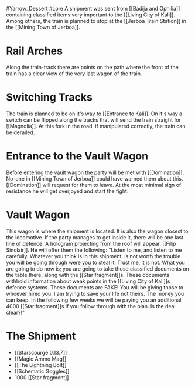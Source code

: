 #Yarrow_Dessert #Lore 
A shipment was sent from [[Badija and Ophilia]] containing classified items very important to the [[Living City of Kali]]. Among others, the train is planned to stop at the [[Jerboa Train Station]] in the [[Mining Town of Jerboa]]. 
# Rail Arches
Along the train-track there are points on the path where the front of the train has a clear view of the very last wagon of the train.
# Switching Tracks
The train is planned to be on it's way to [[Entrance to Kali]]. On it's way a switch can be flipped along the tracks that will send the train straight for [[Magnolia]]. At this fork in the road, if manipulated correctly, the train can be derailed.
# Entrance to the Vault Wagon
Before entering the vault wagon the party will be met with [[Domination]]. No-one in [[Mining Town of Jerboa]] could have warned them about this. [[Domination]] will request for them to leave. At the most minimal sign of resistance he will get overjoyed and start the fight. 
# Vault Wagon
This wagon is where the shipment is located. It is also the wagon closest to the locomotive. If the party manages to get inside it, there will be one last line of defence. A hologram projecting from the roof will appear. [[Filip Sinclair]]. He will offer them the following:
"Listen to me, and listen to me carefully. Whatever you think is in this shipment, is not worth the trouble you will be going through were you to steal it. Trust me, it is not. What you are going to do now is; you are going to take those classified documents on the table there, along with the [[Star fragment]]s. These documents withhold information about weak points in the [[Living City of Kali]]s defence systems. These documents are FAKE! You will be giving those to whoever hired you. I am trying to save your life not theirs. The money you can keep. In the following few weeks we will be paying you an additional 4000 [[Star fragment]]s if you follow through with the plan. Is the deal clear?!"
# The Shipment
- [[Starscourge 0.13.7]]
- [[Magic Ammo Mag]]
- [[The Lightning Bolt]]
- [[Schematic Goggles]]
- 1000 [[Star fragment]]